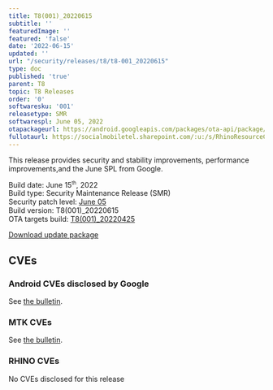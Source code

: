 ```yaml
---
title: T8(001)_20220615
subtitle: ''
featuredImage: ''
featured: 'false'
date: '2022-06-15'
updated: ''
url: "/security/releases/t8/t8-001_20220615"
type: doc
published: 'true'
parent: T8
topic: T8 Releases
order: '0'
softwaresku: '001'
releasetype: SMR
softwarespl: June 05, 2022
otapackageurl: https://android.googleapis.com/packages/ota-api/package/42c82f9513c6a970a79d7874ed5ac81ed4d561fd.zip
fullotaurl: https://socialmobiletel.sharepoint.com/:u:/s/RhinoResourceCentre/EaC2V0DxlNpGgBbjJiVYLdcBPeWhNN5N7WcsOFzCgKtXZw?e=p6kgTf
---
```


This release provides security and stability improvements, performance improvements,and the June SPL from Google.

Build date: June 15<sup><small>th</small></sup>, 2022  
Build type: Security Maintenance Release (SMR)  
Security patch level: [June 05](https://source.android.com/security/bulletin/2022-06-01)  
Build version: T8(001)_20220615  
OTA targets build: [T8(001)_20220425](/security/releases/t8/t8-001_20220425)

<i class="far fa-cloud-download-alt"></i> [Download update package](https://android.googleapis.com/packages/ota-api/package/42c82f9513c6a970a79d7874ed5ac81ed4d561fd.zip)

## CVEs
### Android CVEs disclosed by Google

See [the bulletin](https://source.android.com/security/bulletin/2022-06-01).

### MTK CVEs

See [the bulletin](https://source.android.com/security/bulletin/2022-06-01#mediatek-components).

### RHINO CVEs
No CVEs disclosed for this release
